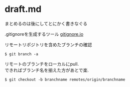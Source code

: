 # draft.md
まとめるのは後にしてとにかく書きなぐる

.gitignoreを生成するツール
[gitignore.io](https://www.gitignore.io/)

リモートリポジトリを含めたブランチの確認
```
$ git branch -a
```

リモートのブランチをローカルにpull.  
できればブランチ名を揃えた方があとで楽.
```
$ git checkout -b branchname remotes/origin/branchname
```
